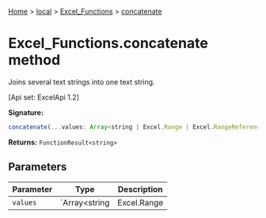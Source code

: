 [Home](./index) &gt; [local](local.md) &gt; [Excel\_Functions](local.excel_functions.md) &gt; [concatenate](local.excel_functions.concatenate.md)

# Excel\_Functions.concatenate method

Joins several text strings into one text string. 

 \[Api set: ExcelApi 1.2\]

**Signature:**
```javascript
concatenate(...values: Array<string | Excel.Range | Excel.RangeReference | Excel.FunctionResult<any>>): FunctionResult<string>;
```
**Returns:** `FunctionResult<string>`

## Parameters

|  Parameter | Type | Description |
|  --- | --- | --- |
|  `values` | `Array<string | Excel.Range | Excel.RangeReference | Excel.FunctionResult<any>>` |  |

